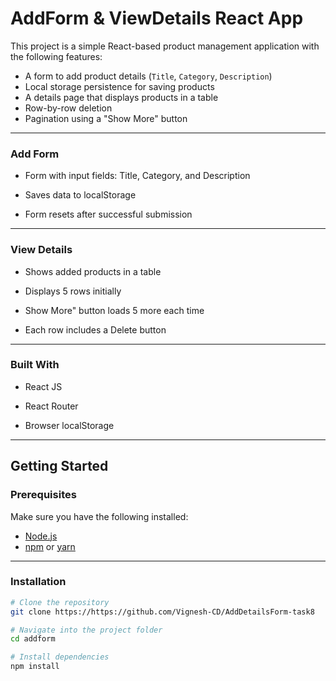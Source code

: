 #  AddForm & ViewDetails React App

This project is a simple React-based product management application with the following features:

-  A form to add product details (`Title`, `Category`, `Description`)
-  Local storage persistence for saving products
-  A details page that displays products in a table
-  Row-by-row deletion
-  Pagination using a "Show More" button

---

### Add Form

   - Form with input fields: Title, Category, and Description

   - Saves data to localStorage

   - Form resets after successful submission
---

### View Details

   - Shows added products in a table

   - Displays 5 rows initially

   - Show More" button loads 5 more each time

   - Each row includes a Delete button

---

### Built With

  - React JS

  - React Router

  - Browser localStorage

  ---

  
##  Getting Started

###  Prerequisites

Make sure you have the following installed:

- [Node.js](https://nodejs.org/)
- [npm](https://www.npmjs.com/) or [yarn](https://yarnpkg.com/)

---

###  Installation

```bash
# Clone the repository
git clone https://https://github.com/Vignesh-CD/AddDetailsForm-task8

# Navigate into the project folder
cd addform

# Install dependencies
npm install

